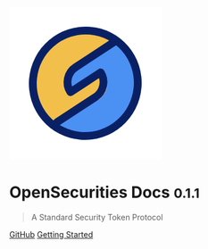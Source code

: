 ![logo](img/icon.jpg)

# OpenSecurities Docs <small>0.1.1</small>

> A Standard Security Token Protocol


[GitHub](https://github.com/opensecurities-ose/ose-core.git)
[Getting Started](README)

<!-- ![color](#f0f0f0) -->
